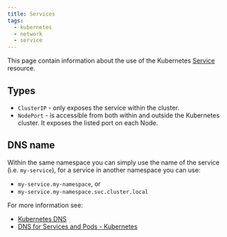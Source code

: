 ```yaml
---
title: Services
tags:
  - kubernetes
  - network
  - service
---
```


This page contain information about the use of the Kubernetes [Service](https://kubernetes.io/docs/concepts/services-networking/service/) resource.
<!--more-->

## Types

* `ClusterIP` - only exposes the service within the cluster.
* `NodePort` - is accessible from both within and outside the Kubernetes cluster. It exposes the listed port on each Node.

## DNS name

Within the same namespace you can simply use the name of the service (i.e. `my-service`),
for a service in another namespace you can use:
* `my-service.my-namespace`, or
* `my-service.my-namespace.svc.cluster.local`

For more information see: 
* [Kubernetes DNS](../dns)
* [DNS for Services and Pods - Kubernetes](https://kubernetes.io/docs/concepts/services-networking/dns-pod-service/)